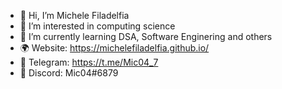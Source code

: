 - 👋 Hi, I’m Michele Filadelfia
- 👀 I’m interested in computing science
- 🌱 I’m currently learning DSA, Software Enginering and others
- 🌍 Website: https://michelefiladelfia.github.io/
- 💬 Telegram: https://t.me/Mic04_7
- 🔵 Discord: Mic04#6879


<!-- - 💞️ I’m looking to collaborate on ... -->
